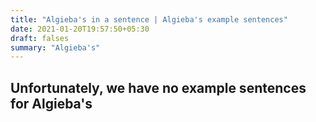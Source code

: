 ```yaml
---
title: "Algieba's in a sentence | Algieba's example sentences"
date: 2021-01-20T19:57:50+05:30
draft: falses
summary: "Algieba's"
---
```

## Unfortunately, we have no example sentences for Algieba's                 
